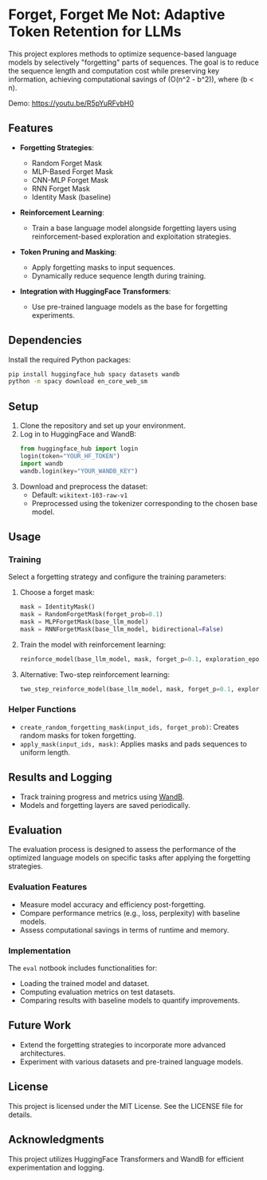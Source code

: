
# Forget, Forget Me Not: Adaptive Token Retention for LLMs


This project explores methods to optimize sequence-based language models by selectively "forgetting" parts of sequences. The goal is to reduce the sequence length and computation cost while preserving key information, achieving computational savings of \(O(n^2 - b^2)\), where \(b < n\).

Demo: https://youtu.be/R5pYuRFvbH0

## Features

- **Forgetting Strategies**: 
  - Random Forget Mask
  - MLP-Based Forget Mask
  - CNN-MLP Forget Mask
  - RNN Forget Mask
  - Identity Mask (baseline)

- **Reinforcement Learning**: 
  - Train a base language model alongside forgetting layers using reinforcement-based exploration and exploitation strategies.

- **Token Pruning and Masking**: 
  - Apply forgetting masks to input sequences.
  - Dynamically reduce sequence length during training.

- **Integration with HuggingFace Transformers**:
  - Use pre-trained language models as the base for forgetting experiments.

## Dependencies

Install the required Python packages:

```bash
pip install huggingface_hub spacy datasets wandb
python -m spacy download en_core_web_sm
```

## Setup

1. Clone the repository and set up your environment.
2. Log in to HuggingFace and WandB:
   ```python
   from huggingface_hub import login
   login(token="YOUR_HF_TOKEN")
   import wandb
   wandb.login(key="YOUR_WANDB_KEY")
   ```
3. Download and preprocess the dataset:
   - Default: `wikitext-103-raw-v1`
   - Preprocessed using the tokenizer corresponding to the chosen base model.

## Usage

### Training

Select a forgetting strategy and configure the training parameters:

1. Choose a forget mask:
   ```python
   mask = IdentityMask()
   mask = RandomForgetMask(forget_prob=0.1)
   mask = MLPForgetMask(base_llm_model)
   mask = RNNForgetMask(base_llm_model, bidirectional=False)
   ```

2. Train the model with reinforcement learning:
   ```python
   reinforce_model(base_llm_model, mask, forget_p=0.1, exploration_epochs=[0.75, 0.5, 0.25, 0], ...)
   ```

3. Alternative: Two-step reinforcement learning:
   ```python
   two_step_reinforce_model(base_llm_model, mask, forget_p=0.1, exploration_epochs=[True, False, ...], ...)
   ```

### Helper Functions

- `create_random_forgetting_mask(input_ids, forget_prob)`: Creates random masks for token forgetting.
- `apply_mask(input_ids, mask)`: Applies masks and pads sequences to uniform length.

## Results and Logging

- Track training progress and metrics using [WandB](https://wandb.ai/).
- Models and forgetting layers are saved periodically.

## Evaluation

The evaluation process is designed to assess the performance of the optimized language models on specific tasks after applying the forgetting strategies.

### Evaluation Features
- Measure model accuracy and efficiency post-forgetting.
- Compare performance metrics (e.g., loss, perplexity) with baseline models.
- Assess computational savings in terms of runtime and memory.

### Implementation
The `eval` notbook includes functionalities for:
- Loading the trained model and dataset.
- Computing evaluation metrics on test datasets.
- Comparing results with baseline models to quantify improvements.

## Future Work

- Extend the forgetting strategies to incorporate more advanced architectures.
- Experiment with various datasets and pre-trained language models.

## License

This project is licensed under the MIT License. See the LICENSE file for details.

## Acknowledgments

This project utilizes HuggingFace Transformers and WandB for efficient experimentation and logging.
